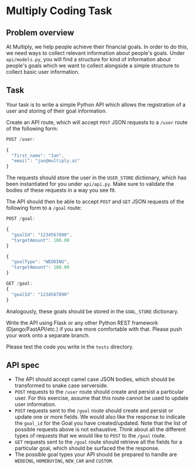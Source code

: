Multiply Coding Task
====================

## Problem overview

At Multiply, we help people achieve their financial goals. In order to do this, we need ways to collect relevant information about people's goals. Under `api/models.py`, you will find a structure for kind of information about people's goals which we want to collect alongside a simple structure to collect basic user information.

## Task

Your task is to write a simple Python API which allows the registration of a user and storing of their goal information.

Create an API route, which will accept `POST` JSON requests to a `/user` route of the following form:

```javascript
POST /user:

{
  "first_name": "Jan",
  "email": "jan@multiply.ai"
}


```

The requests should store the user in the `USER_STORE` dictionary, which has been instantiated for you under `api/api.py`. Make sure to validate the bodies of these requests in a way you see fit.

The API should then be able to accept `POST` and `GET` JSON requests of the following form to a `/goal` route:

```javascript
POST /goal:

{
  "goalId": "1234567890",
  "targetAmount": 100.00
}

{
  "goalType": "WEDDING",
  "targetAmount": 100.00
}

GET /goal:
{
  "goalId": "1234567890"
}

```

Analogously, these goals should be stored in the `GOAL_STORE` dictionary.

Write the API using Flask or any other Python REST framework (Django/FastAPI/etc.) if you are more comfortable with that. Please push your work onto a separate branch.

Please test the code you write in the `tests` directory.


## API spec

* The API should accept camel case JSON bodies, which should be transformed to snake case serverside.
* `POST` requests to the `/user` route should create and persist a particular user. For this exercise, assume that this route cannot be used to update user information.
* `POST` requests sent to the `/goal` route should create and persist or update one or more fields. We would also like the response to indicate the `goal_id` for the Goal you have created/updated. Note that the list of possible requests above is not exhaustive. Think about all the different types of requests that we would like to `POST` to the `/goal` route.
* `GET` requests sent to the `/goal` route should retrieve all the fields for a particular goal, which should be surfaced the the response. 
* The possible goal types your API should be prepared to handle are `WEDDING`, `HOMEBUYING`, `NEW_CAR` and `CUSTOM`. 